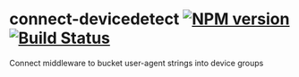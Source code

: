 connect-devicedetect [![NPM version](https://badge.fury.io/js/connect-devicedetect.png)](http://badge.fury.io/js/connect-devicedetect) [![Build Status](https://travis-ci.org/goodeggs/connect-devicedetect.png)](https://travis-ci.org/goodeggs/connect-devicedetect)
==============

Connect middleware to bucket user-agent strings into device groups
